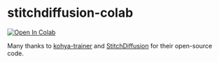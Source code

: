# stitchdiffusion-colab

[![Open In Colab](https://colab.research.google.com/assets/colab-badge.svg)](https://colab.research.google.com/github/lshus/stitchdiffusion-colab/blob/main/colab_stitchdiffusion.ipynb)

Many thanks to [kohya-trainer](https://github.com/Linaqruf/kohya-trainer) and [StitchDiffusion](https://github.com/littlewhitesea/StitchDiffusion) for their open-source code.
